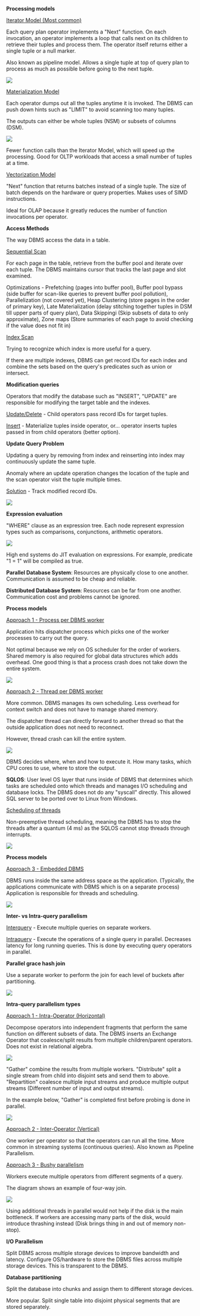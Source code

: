 **Processing models**

<u>Iterator Model (Most common)</u>

Each query plan operator implements a "Next" function. On each invocation, an operator implements a loop that calls next on its children to retrieve their tuples and process them. The operator itself returns either a single tuple or a null marker.

Also known as pipeline model. Allows a single tuple at top of query plan to process as much as possible before going to the next tuple.

![](images/Pasted%20image%2020221006130454.png)

<u>Materialization Model</u>

Each operator dumps out all the tuples anytime it is invoked. The DBMS can push down hints such as "LIMIT" to avoid scanning too many tuples.

The outputs can either be whole tuples (NSM) or subsets of columns (DSM).

![](images/Pasted%20image%2020221006131612.png)

Fewer function calls than the Iterator Model, which will speed up the processing. Good for OLTP workloads that access a small number of tuples at a time.

<u>Vectorization Model</u>

"Next" function that returns batches instead of a single tuple. The size of batch depends on the hardware or query properties. Makes uses of SIMD instructions.

Ideal for OLAP because it greatly reduces the number of function invocations per operator.

**Access Methods**

The way DBMS access the data in a table.

<u>Sequential Scan</u>

For each page in the table, retrieve from the buffer pool and iterate over each tuple. The DBMS maintains cursor that tracks the last page and slot examined.

Optimizations - Prefetching (pages into buffer pool), Buffer pool bypass (side buffer for scan-like queries to prevent buffer pool pollution), Parallelization (not covered yet), Heap Clustering (store pages in the order of primary key), Late Materialization (delay stitching together tuples in DSM till upper parts of query plan), Data Skippingi (Skip subsets of data to only approximate), Zone maps (Store summaries of each page to avoid checking if the value does not fit in)

<u>Index Scan</u>

Trying to recognize which index is more useful for a query.

If there are multiple indexes, DBMS can get record IDs for each index and combine the sets based on the query's predicates such as union or intersect.

**Modification queries**

Operators that modify the database such as "INSERT", "UPDATE" are responsible for modifying the target table and the indexes.

<u>Update/Delete</u> - Child operators pass record IDs for target tuples.

<u>Insert</u> - Materialize tuples inside operator, or... operator inserts tuples passed in from child operators (better option).

**Update Query Problem**

Updating a query by removing from index and reinserting into index may continuously update the same tuple.

Anomaly where an update operation changes the location of the tuple and the scan operator visit the tuple multiple times.

<u>Solution</u> - Track modified record IDs.

![](images/Pasted%20image%2020221011164032.png)

**Expression evaluation**

"WHERE" clause as an expression tree. Each node represent expression types such as comparisons, conjunctions, arithmetic operators.

![](images/Pasted%20image%2020221006141004.png)

High end systems do JIT evaluation on expressions. For example, predicate "1 = 1" will be compiled as true.

**Parallel Database System**: Resources are physically close to one another. Communication is assumed to be cheap and reliable.

**Distributed Database System**: Resources can be far from one another. Communication cost and problems cannot be ignored.

**Process models**

<u>Approach 1 - Process per DBMS worker</u>

Application hits dispatcher process which picks one of the worker processes to carry out the query.

Not optimal because we rely on OS scheduler for the order of workers. Shared memory is also required for global data structures which adds overhead. One good thing is that a process crash does not take down the entire system.

![](images/Pasted%20image%2020221025105046.png)

<u>Approach 2 - Thread per DBMS worker</u>

More common. DBMS manages its own scheduling. Less overhead for context switch and does not have to manage shared memory.

The dispatcher thread can directly forward to another thread so that the outside application does not need to reconnect.

However, thread crash can kill the entire system.

![](images/Pasted%20image%2020221025105409.png)

DBMS decides where, when and how to execute it. How many tasks, which CPU cores to use, where to store the output.

**SQLOS**: User level OS layer that runs inside of DBMS that determines which tasks are scheduled onto which threads and manages I/O scheduling and database locks. The DBMS does not do any "syscall" directly. This allowed SQL server to be ported over to Linux from Windows.

<u>Scheduling of threads</u>

Non-preemptive thread scheduling, meaning the DBMS has to stop the threads after a quantum (4 ms) as the SQLOS cannot stop threads through interrupts.

![](images/Pasted%20image%2020221025110811.png)

**Process models**

<u>Approach 3 -  Embedded DBMS</u>

DBMS runs inside the same address space as the application. (Typically, the applications communicate with DBMS which is on a separate process) Application is responsible for threads and scheduling.

![](images/Pasted%20image%2020221025111232.png)

**Inter- vs Intra-query parallelism**

<u>Interquery</u> - Execute multiple queries on separate workers.

<u>Intraquery</u> - Execute the operations of a single query in parallel. Decreases latency for long running queries. This is done by executing query operators in parallel.

**Parallel grace hash join**

Use a separate worker to perform the join for each level of buckets after partitioning.

![](images/Pasted%20image%2020221025112544.png)

**Intra-query parallelism types**

<u>Approach 1 - Intra-Operator (Horizontal)</u>

Decompose operators into independent fragments that perform the same function on different subsets of data. The DBMS inserts an Exchange Operator that coalesce/split results from multiple children/parent operators. Does not exist in relational algebra.

![](images/Pasted%20image%2020221025113243.png)

"Gather" combine the results from multiple workers. "Distribute" split a single stream from child into disjoint sets and send them to above. "Repartition" coalesce multiple input streams and produce multiple output streams (Different number of input and output streams).

In the example below, "Gather" is completed first before probing is done in parallel.

![](images/Pasted%20image%2020221025113919.png)

<u>Approach 2 - Inter-Operator (Vertical)</u>

One worker per operator so that the operators can run all the time. More common in streaming systems (continuous queries). Also known as Pipeline Parallelism.

<u>Approach 3 - Bushy parallelism</u>

Workers execute multiple operators from different segments of a query.

The diagram shows an example of four-way join.

![](images/Pasted%20image%2020221025114757.png)

Using additional threads in parallel would not help if the disk is the main bottleneck. If workers are accessing many parts of the disk, would introduce thrashing instead (Disk brings thing in and out of memory non-stop). 

**I/O Parallelism**

Split DBMS across multiple storage devices to improve bandwidth and latency. Configure OS/hardware to store the DBMS files across multiple storage devices. This is transparent to the DBMS.

**Database partitioning**

Split the database into chunks and assign them to different storage devices.

More popular. Split single table into disjoint physical segments that are stored separately.
